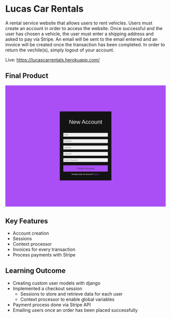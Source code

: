 # Lucas Car Rentals
A rental service website that allows users to rent vehicles. Users must create an account in order to access the website. Once successful and the user has chosen a vehicle, the user must enter a shipping address and asked to pay via Stripe. An email will be sent to the email entered and an invoice will be created once the transaction has been completed. In order to return the vechile(s), simply logout of your account.

Live: https://lucascarrentals.herokuapp.com/

## Final Product
![start](staticfiles/media/project_overview_images/car_rental_login.png)

## Key Features
- Account creation
- Sessions
- Context processor
- Invoices for every transaction
- Process payments with Stripe

## Learning Outcome
- Creating custom user models with django
- Implemented a checkout session
  - Sessions to store and retrieve data for each user
  - Context processor to enable global variables
- Payment process done via Stripe API
- Emailing users once an order has been placed successfully
